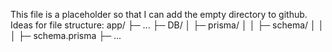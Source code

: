 This file is a placeholder so that I can add the empty directory to github.
Ideas for file structure:
app/
├─ ...
├─ DB/
│  ├─ prisma/
│  │  ├─ schema/
│  │  │  ├─ schema.prisma 
├─ ...